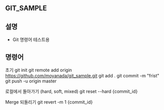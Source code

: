 ## **GIT_SAMPLE** ##

## 설명
- Git 명령어 테스트용

## 명령어
초기
git init
git remote add origin https://github.com/moyanada/git_sample.git
git add .
git commit -m "frist"
git push -u origin master

로컬에서 돌아가기 (hard, soft, mixed)
git reset --hard {commit_id}

Merge 되돌리기
git revert -m 1 {commit_id}